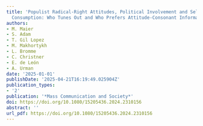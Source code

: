```yaml
---
title: 'Populist Radical-Right Attitudes, Political Involvement and Selective Information
  Consumption: Who Tunes Out and Who Prefers Attitude-Consonant Information'
authors:
- M. Maier
- S. Adam
- T. Gil Lopez
- M. Makhortykh
- L. Bromme
- C. Christner
- E. de León
- A. Urman
date: '2025-01-01'
publishDate: '2025-04-21T16:19:49.025904Z'
publication_types:
- '2'
publication: '*Mass Communication and Society*'
doi: https://doi.org/10.1080/15205436.2024.2310156
abstract: ''
url_pdf: https://doi.org/10.1080/15205436.2024.2310156
---
```

